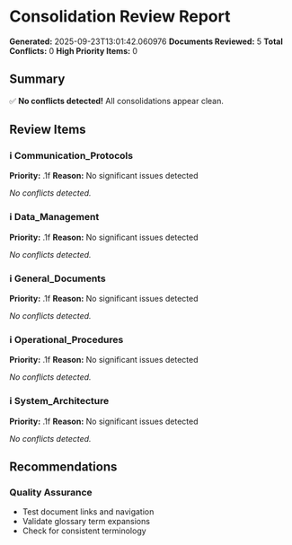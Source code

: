 # Consolidation Review Report

**Generated:** 2025-09-23T13:01:42.060976
**Documents Reviewed:** 5
**Total Conflicts:** 0
**High Priority Items:** 0

## Summary

✅ **No conflicts detected!** All consolidations appear clean.

## Review Items

### ℹ️ Communication_Protocols
**Priority:** .1f
**Reason:** No significant issues detected

*No conflicts detected.*


### ℹ️ Data_Management
**Priority:** .1f
**Reason:** No significant issues detected

*No conflicts detected.*


### ℹ️ General_Documents
**Priority:** .1f
**Reason:** No significant issues detected

*No conflicts detected.*


### ℹ️ Operational_Procedures
**Priority:** .1f
**Reason:** No significant issues detected

*No conflicts detected.*


### ℹ️ System_Architecture
**Priority:** .1f
**Reason:** No significant issues detected

*No conflicts detected.*


## Recommendations

### Quality Assurance
- Test document links and navigation
- Validate glossary term expansions
- Check for consistent terminology
